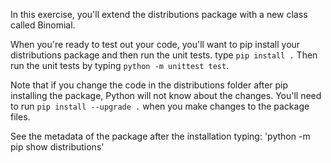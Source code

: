 In this exercise, you'll extend the distributions package with a new class called Binomial. 

When you're ready to test out your code, you'll want to pip install your distributions package and then run the unit tests.
type `pip install .` Then run the unit tests by typing `python -m unittest test`. 

Note that if you change the code in the distributions folder after pip installing the package, Python will not know about the changes. 
You'll need to run `pip install --upgrade .` when you make changes to the package files.

See the metadata of the package after the installation typing: 
'python -m pip show distributions'
